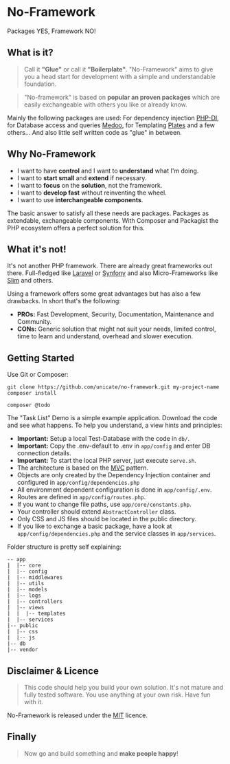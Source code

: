 # No-Framework

Packages YES, Framework NO! 

## What is it?

> Call it **"Glue"** or call it **"Boilerplate"**. "No-Framework" aims to give you a head start for development with a simple and understandable foundation. 

> "No-framework" is based on **popular an proven packages** which are easily exchangeable with others you like or already know. 

Mainly the following packages are used: For dependency injection
[PHP-DI](https://php-di.org),
for Database access and queries [Medoo](https://medoo.in),
for Templating [Plates](https://thephpleague.com/plates)
and a few others... And also little self written code as "glue" in between.
        
        
## Why No-Framework

- I want to have **control** and I want to **understand** what I'm doing.<br>
- I want to **start small** and **extend** if necessary.<br>
- I want to **focus** on the **solution**, not the framework.<br>
- I want to **develop fast** without reinventing the wheel.<br>
- I want to use **interchangeable components**.<br>    

The basic answer to satisfy all these needs are packages. Packages as extendable, exchangeable components. With Composer and Packagist the PHP ecosystem offers a perfect solution for this.             


## What it's not!

It's not another PHP framework. There are already great frameworks out there.
Full-fledged like
[Laravel](https://laravel.com/) or
[Synfony](https://symfony.com/) and also Micro-Frameworks like
[Slim](http://www.slimframework.com/) and others.

Using a framework offers some great advantages but has also a few drawbacks. In short that's the following:

- **PROs:** Fast Development, Security, Documentation, Maintenance and Community.
- **CONs:** Generic solution that might not suit your needs, limited control,
time to learn and understand, overhead and slower execution.

## Getting Started

Use Git or Composer:

```
git clone https://github.com/unicate/no-framework.git my-project-name
composer install
```

```
composer @todo
```

The "Task List" Demo is a simple example application. Download the code and see what happens.
To help you understand, a view hints and principles:

- **Important:** Setup a local Test-Database with the code in `db/`.
- **Important:** Copy the .env-default to .env in `app/config` and enter DB connection details.
- **Important:** To start the local PHP server, just execute  `serve.sh`.
- The architecture is based on the [MVC](https://en.wikipedia.org/wiki/Model%E2%80%93view%E2%80%93controller) pattern.
- Objects are only created by the Dependency Injection container and configured in `app/config/dependencies.php`
- All environment dependent configuration is done in `app/config/.env`.
- Routes are defined in `app/config/routes.php`.
- If you want to change file paths, use `app/core/constants.php`.
- Your controller should extend `AbstractController` class.
- Only CSS and JS files should be located in the public directory.
- If you like to exchange a basic package, have a look at `app/config/dependencies.php` and the service classes in
`app/services`.

Folder structure is pretty self explaining:
```
-- app
|  |-- core
|  |-- config
|  |-- middlewares
|  |-- utils
|  |-- models
|  |-- logs
|  |-- controllers
|  |-- views
|  |  |-- templates
|  |-- services
|-- public
|  |-- css
|  |-- js
|-- db
|-- vendor
```

## Disclaimer & Licence
> This code should help you build your own solution. It's not mature and fully tested software. You use anything at your own risk. Have fun with it. 

No-Framework is released under the [MIT](https://raw.githubusercontent.com/unicate/licenses/master/MIT/MIT-Licence.txt) licence.


## Finally            
> Now go and build something and **make people happy**!


